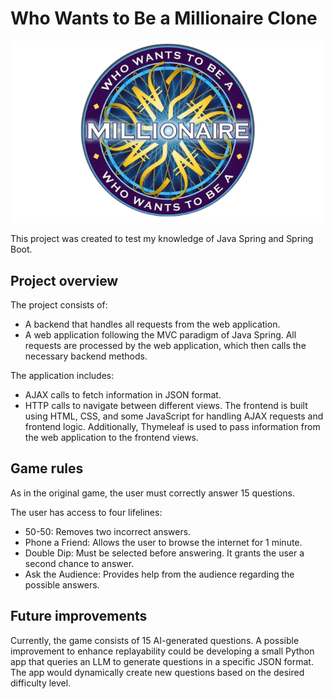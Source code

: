 # Who Wants to Be a Millionaire Clone

<p align="center">
  <img src="https://github.com/loretor/Quiz-game/blob/main/webApp/src/main/resources/static/images/logo.png" />
</p>

This project was created to test my knowledge of Java Spring and Spring Boot.

## Project overview

The project consists of:
- A backend that handles all requests from the web application.
- A web application following the MVC paradigm of Java Spring.
All requests are processed by the web application, which then calls the necessary backend methods.

The application includes:
- AJAX calls to fetch information in JSON format.
- HTTP calls to navigate between different views.
The frontend is built using HTML, CSS, and some JavaScript for handling AJAX requests and frontend logic. Additionally, Thymeleaf is used to pass information from the web application to the frontend views.

## Game rules

As in the original game, the user must correctly answer 15 questions.

The user has access to four lifelines:
- 50-50: Removes two incorrect answers.
- Phone a Friend: Allows the user to browse the internet for 1 minute.
- Double Dip: Must be selected before answering. It grants the user a second chance to answer.
- Ask the Audience: Provides help from the audience regarding the possible answers.

## Future improvements

Currently, the game consists of 15 AI-generated questions.
A possible improvement to enhance replayability could be developing a small Python app that queries an LLM to generate questions in a specific JSON format. The app would dynamically create new questions based on the desired difficulty level.

